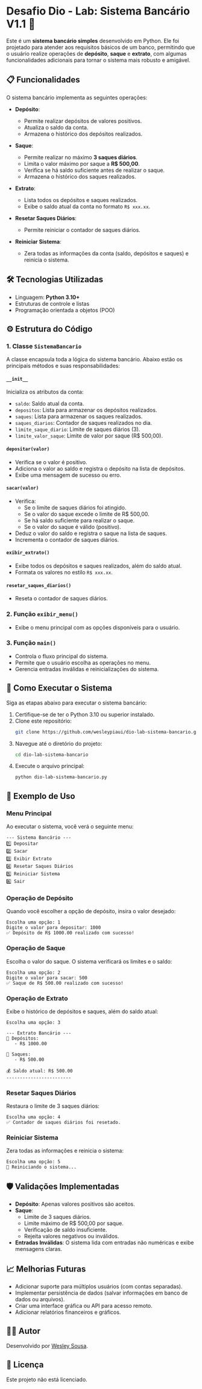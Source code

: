 # Desafio Dio - Lab: Sistema Bancário V1.1 🚀

Este é um **sistema bancário simples** desenvolvido em Python. Ele foi projetado para atender aos requisitos básicos de um banco, permitindo que o usuário realize operações de **depósito**, **saque** e **extrato**, com algumas funcionalidades adicionais para tornar o sistema mais robusto e amigável.

## 📋 Funcionalidades

O sistema bancário implementa as seguintes operações:

- **Depósito**:
  - Permite realizar depósitos de valores positivos.
  - Atualiza o saldo da conta.
  - Armazena o histórico dos depósitos realizados.

- **Saque**:
  - Permite realizar no máximo **3 saques diários**.
  - Limita o valor máximo por saque a **R$ 500,00**.
  - Verifica se há saldo suficiente antes de realizar o saque.
  - Armazena o histórico dos saques realizados.

- **Extrato**:
  - Lista todos os depósitos e saques realizados.
  - Exibe o saldo atual da conta no formato `R$ xxx.xx`.

- **Resetar Saques Diários**:
  - Permite reiniciar o contador de saques diários.

- **Reiniciar Sistema**:
  - Zera todas as informações da conta (saldo, depósitos e saques) e reinicia o sistema.

## 🛠️ Tecnologias Utilizadas

- Linguagem: **Python 3.10+**
- Estruturas de controle e listas
- Programação orientada a objetos (POO)

## ⚙️ Estrutura do Código

### 1. Classe `SistemaBancario`

A classe encapsula toda a lógica do sistema bancário. Abaixo estão os principais métodos e suas responsabilidades:

#### **`__init__`**
Inicializa os atributos da conta:
- `saldo`: Saldo atual da conta.
- `depositos`: Lista para armazenar os depósitos realizados.
- `saques`: Lista para armazenar os saques realizados.
- `saques_diarios`: Contador de saques realizados no dia.
- `limite_saque_diario`: Limite de saques diários (3).
- `limite_valor_saque`: Limite de valor por saque (R$ 500,00).

#### **`depositar(valor)`**
- Verifica se o valor é positivo.
- Adiciona o valor ao saldo e registra o depósito na lista de depósitos.
- Exibe uma mensagem de sucesso ou erro.

#### **`sacar(valor)`**
- Verifica:
  - Se o limite de saques diários foi atingido.
  - Se o valor do saque excede o limite de R$ 500,00.
  - Se há saldo suficiente para realizar o saque.
  - Se o valor do saque é válido (positivo).
- Deduz o valor do saldo e registra o saque na lista de saques.
- Incrementa o contador de saques diários.

#### **`exibir_extrato()`**
- Exibe todos os depósitos e saques realizados, além do saldo atual.
- Formata os valores no estilo `R$ xxx.xx`.

#### **`resetar_saques_diarios()`**
- Reseta o contador de saques diários.

### 2. Função `exibir_menu()`
- Exibe o menu principal com as opções disponíveis para o usuário.

### 3. Função `main()`
- Controla o fluxo principal do sistema.
- Permite que o usuário escolha as operações no menu.
- Gerencia entradas inválidas e reinicializações do sistema.

## 🚀 Como Executar o Sistema

Siga as etapas abaixo para executar o sistema bancário:

1. Certifique-se de ter o Python 3.10 ou superior instalado.
2. Clone este repositório:
   ```bash
   git clone https://github.com/wesleypiaui/dio-lab-sistema-bancario.git
   ```
3. Navegue até o diretório do projeto:
   ```bash
   cd dio-lab-sistema-bancario
   ```
4. Execute o arquivo principal:
   ```bash
   python dio-lab-sistema-bancario.py
   ```

## 📖 Exemplo de Uso

### Menu Principal
Ao executar o sistema, você verá o seguinte menu:

```
--- Sistema Bancário ---
1️⃣ Depositar
2️⃣ Sacar
3️⃣ Exibir Extrato
4️⃣ Resetar Saques Diários
5️⃣ Reiniciar Sistema
6️⃣ Sair
```

### Operação de Depósito
Quando você escolher a opção de depósito, insira o valor desejado:

```
Escolha uma opção: 1
Digite o valor para depositar: 1000
✅ Depósito de R$ 1000.00 realizado com sucesso!
```

### Operação de Saque
Escolha o valor do saque. O sistema verificará os limites e o saldo:

```
Escolha uma opção: 2
Digite o valor para sacar: 500
✅ Saque de R$ 500.00 realizado com sucesso!
```

### Operação de Extrato
Exibe o histórico de depósitos e saques, além do saldo atual:

```
Escolha uma opção: 3

--- Extrato Bancário ---
📌 Depósitos:
   - R$ 1000.00

📌 Saques:
   - R$ 500.00

💰 Saldo atual: R$ 500.00
------------------------
```

### Resetar Saques Diários
Restaura o limite de 3 saques diários:

```
Escolha uma opção: 4
✅ Contador de saques diários foi resetado.
```

### Reiniciar Sistema
Zera todas as informações e reinicia o sistema:

```
Escolha uma opção: 5
🔄 Reiniciando o sistema...
```

## 🛡️ Validações Implementadas

- **Depósito**: Apenas valores positivos são aceitos.
- **Saque**:
  - Limite de 3 saques diários.
  - Limite máximo de R$ 500,00 por saque.
  - Verificação de saldo insuficiente.
  - Rejeita valores negativos ou inválidos.
- **Entradas Inválidas**: O sistema lida com entradas não numéricas e exibe mensagens claras.

## 📈 Melhorias Futuras

- Adicionar suporte para múltiplos usuários (com contas separadas).
- Implementar persistência de dados (salvar informações em banco de dados ou arquivos).
- Criar uma interface gráfica ou API para acesso remoto.
- Adicionar relatórios financeiros e gráficos.

## 🧑‍💻 Autor

Desenvolvido por [Wesley Sousa](https://github.com/wesleypiaui).

## 📄 Licença

Este projeto não está licenciado.